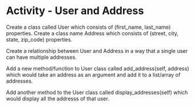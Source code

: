 
# Activity - User and Address

Create a class called User which consists of (first_name, last_name) properties. Create a class name Address which consists of (street, city, state, zip_code) properties. 

Create a relationship between User and Address in a way that a single user can have multiple addresses. 

Add a new method/function to User class called add_address(self, address) which would take an address as an argument and add it to a list/array of addresses. 

Add another method to the User class called display_addresses(self) which would display all the addresss of that user. 
